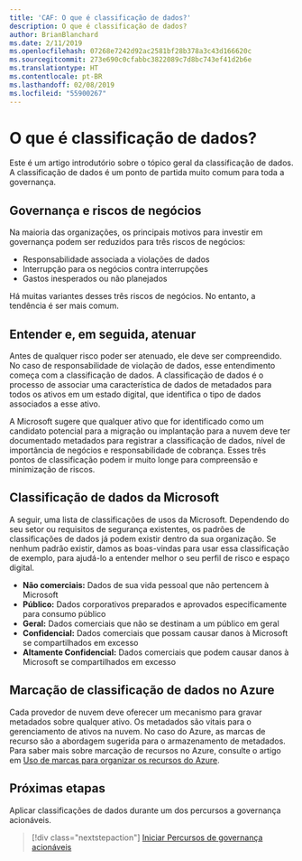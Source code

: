 ```yaml
---
title: 'CAF: O que é classificação de dados?'
description: O que é classificação de dados?
author: BrianBlanchard
ms.date: 2/11/2019
ms.openlocfilehash: 07268e7242d92ac2581bf28b378a3c43d166620c
ms.sourcegitcommit: 273e690c0cfabbc3822089c7d8bc743ef41d2b6e
ms.translationtype: HT
ms.contentlocale: pt-BR
ms.lasthandoff: 02/08/2019
ms.locfileid: "55900267"
---
```

<!-- markdownlint-disable MD026 -->

# <a name="what-is-data-classification"></a>O que é classificação de dados?

Este é um artigo introdutório sobre o tópico geral da classificação de dados. A classificação de dados é um ponto de partida muito comum para toda a governança.

## <a name="business-risks-and-governance"></a>Governança e riscos de negócios

Na maioria das organizações, os principais motivos para investir em governança podem ser reduzidos para três riscos de negócios:

* Responsabilidade associada a violações de dados
* Interrupção para os negócios contra interrupções
* Gastos inesperados ou não planejados

Há muitas variantes desses três riscos de negócios. No entanto, a tendência é ser mais comum.

## <a name="understand-then-mitigate"></a>Entender e, em seguida, atenuar

Antes de qualquer risco poder ser atenuado, ele deve ser compreendido. No caso de responsabilidade de violação de dados, esse entendimento começa com a classificação de dados. A classificação de dados é o processo de associar uma característica de dados de metadados para todos os ativos em um estado digital, que identifica o tipo de dados associados a esse ativo.

A Microsoft sugere que qualquer ativo que for identificado como um candidato potencial para a migração ou implantação para a nuvem deve ter documentado metadados para registrar a classificação de dados, nível de importância de negócios e responsabilidade de cobrança. Esses três pontos de classificação podem ir muito longe para compreensão e minimização de riscos.

## <a name="microsofts-data-classification"></a>Classificação de dados da Microsoft

A seguir, uma lista de classificações de usos da Microsoft. Dependendo do seu setor ou requisitos de segurança existentes, os padrões de classificações de dados já podem existir dentro da sua organização. Se nenhum padrão existir, damos as boas-vindas para usar essa classificação de exemplo, para ajudá-lo a entender melhor o seu perfil de risco e espaço digital.  

* **Não comerciais:** Dados de sua vida pessoal que não pertencem à Microsoft
* **Público:** Dados corporativos preparados e aprovados especificamente para consumo público
* **Geral:** Dados comerciais que não se destinam a um público em geral
* **Confidencial:** Dados comerciais que possam causar danos à Microsoft se compartilhados em excesso
* **Altamente Confidencial:** Dados comerciais que podem causar danos à Microsoft se compartilhados em excesso

## <a name="tagging-data-classification-in-azure"></a>Marcação de classificação de dados no Azure

Cada provedor de nuvem deve oferecer um mecanismo para gravar metadados sobre qualquer ativo. Os metadados são vitais para o gerenciamento de ativos na nuvem. No caso do Azure, as marcas de recurso são a abordagem sugerida para o armazenamento de metadados. Para saber mais sobre marcação de recursos no Azure, consulte o artigo em [Uso de marcas para organizar os recursos do Azure](/azure/azure-resource-manager/resource-group-using-tags).

## <a name="next-steps"></a>Próximas etapas

Aplicar classificações de dados durante um dos percursos a governança acionáveis.

> [!div class="nextstepaction"]
> [Iniciar Percursos de governança acionáveis](../journeys/overview.md)
